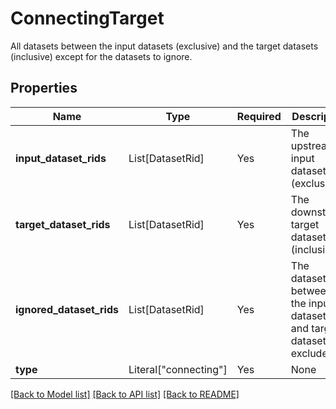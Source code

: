 # ConnectingTarget

All datasets between the input datasets (exclusive) and the
target datasets (inclusive) except for the datasets to ignore.


## Properties
| Name | Type | Required | Description |
| ------------ | ------------- | ------------- | ------------- |
**input_dataset_rids** | List[DatasetRid] | Yes | The upstream input datasets (exclusive). |
**target_dataset_rids** | List[DatasetRid] | Yes | The downstream target datasets (inclusive). |
**ignored_dataset_rids** | List[DatasetRid] | Yes | The datasets between the input datasets and target datasets to exclude. |
**type** | Literal["connecting"] | Yes | None |


[[Back to Model list]](../../../../README.md#models-v2-link) [[Back to API list]](../../../../README.md#apis-v2-link) [[Back to README]](../../../../README.md)
